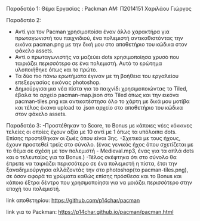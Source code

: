 Παραδοτέο 1:
Θέμα Εργασίας : Packman
ΑΜ: Π2014151
Χαριλάου Γιώργος

Παραδοτέο 2: 
- Αντί για τον Pacman χρησιμοποίσα έναν άλλο χαρακτήρα για πρωταγωνιστή του παιχνιδιού, ένα πολεμιστή αντικαθιστόντας την εικόνα pacman.png με την δική μου στο αποθετήριο του κώδικα στον φάκελο assets. 
- Αντί ο πρωταγωνιστής να μαζεύει dots xρησιμοποίησα χρυσό που ταιριάζει περισσότερο σε ένα πολεμιστή. Αυτό το ερώτημα υλοποιήθηκε όπως και το πρώτο.
- Τα δύο πιο πάνω ερωτήματα έγιναν με τη βοήθεια του εργαλείου επεξεργασίας εικόνας photoshop.
- Δημιούργισα μια νέα πίστα για το παιχνίδι χρησιμοποιώντας το Tiled, έβαλα το αρχείο pacman-map.json στο Tiled όπως και την εικόνα pacman-tiles.png και αντικατέστησα όλο το χάρτη με δικά μου μοτίβα και τέλος έκανα upload το .json αρχείο στο αποθετήριο του κώδικα στον φάκελο assets. 

Παραδοτέο 3:
-Προστέθηκαν το Score, το Bonus με κάποιες νέες κόκκινες τελείες οι οποίες έχουν αξία με 10 αντί με 1 όπως τα υπόλοιπα dots. Επίσης προστέθηκαν οι ζωές όπου είναι 3ης.
-Σχετικά με τους ήχους, έχουν προστεθεί τρείς στο σύνολο. (ένας γενικός ήχος όπου σχετίζεται με το θέμα σε σχέση με τον πολεμιστή - Medieval.mp3, ένας για τα απλά dots και ο τελευταίος για τα Bonus.)
-Τέλος σκέφτηκα ότι στο σύνολο θα έπρεπε να ταιριάζει περισσότερο σε ένα πολεμιστή η πίστα, έτσι την ξαναδημιούργησα αλλάζοντάς την στο photoshop(το pacman-tiles.png), σε όσον αφορά τα χρώματα καθώς επίσης πρόσθεσα και το Bonus και κάποιο έξτρα δέντρο που χρησιμοποίησα για να μοιάζει περισσότερο στην εποχή του πολεμιστή. 


link αποθετηρίου:
https://github.com/p14char/pacman

link για το Packman:
https://p14char.github.io/pacman/pacman.html
